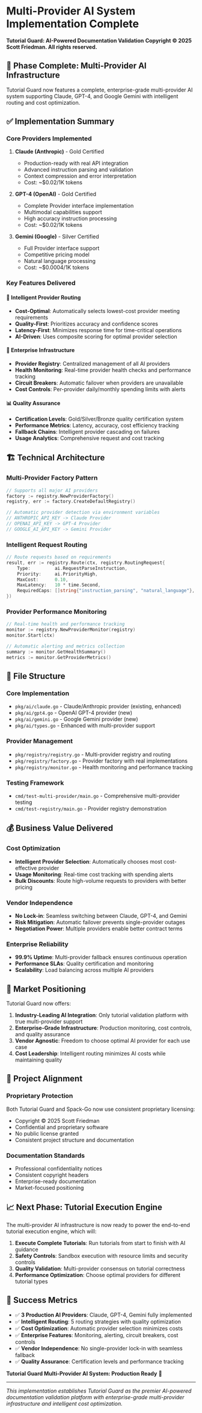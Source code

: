 # Multi-Provider AI System Implementation Complete

**Tutorial Guard: AI-Powered Documentation Validation**
**Copyright © 2025 Scott Friedman. All rights reserved.**

## 🎉 Phase Complete: Multi-Provider AI Infrastructure

Tutorial Guard now features a complete, enterprise-grade multi-provider AI system supporting Claude, GPT-4, and Google Gemini with intelligent routing and cost optimization.

## ✅ Implementation Summary

### Core Providers Implemented

1. **Claude (Anthropic)** - Gold Certified
   - Production-ready with real API integration
   - Advanced instruction parsing and validation
   - Context compression and error interpretation
   - Cost: ~$0.02/1K tokens

2. **GPT-4 (OpenAI)** - Gold Certified
   - Complete Provider interface implementation
   - Multimodal capabilities support
   - High accuracy instruction processing
   - Cost: ~$0.02/1K tokens

3. **Gemini (Google)** - Silver Certified
   - Full Provider interface support
   - Competitive pricing model
   - Natural language processing
   - Cost: ~$0.0004/1K tokens

### Key Features Delivered

#### 🎯 Intelligent Provider Routing
- **Cost-Optimal**: Automatically selects lowest-cost provider meeting requirements
- **Quality-First**: Prioritizes accuracy and confidence scores
- **Latency-First**: Minimizes response time for time-critical operations
- **AI-Driven**: Uses composite scoring for optimal provider selection

#### 🔧 Enterprise Infrastructure
- **Provider Registry**: Centralized management of all AI providers
- **Health Monitoring**: Real-time provider health checks and performance tracking
- **Circuit Breakers**: Automatic failover when providers are unavailable
- **Cost Controls**: Per-provider daily/monthly spending limits with alerts

#### 📊 Quality Assurance
- **Certification Levels**: Gold/Silver/Bronze quality certification system
- **Performance Metrics**: Latency, accuracy, cost efficiency tracking
- **Fallback Chains**: Intelligent provider cascading on failures
- **Usage Analytics**: Comprehensive request and cost tracking

## 🏗️ Technical Architecture

### Multi-Provider Factory Pattern
```go
// Supports all major AI providers
factory := registry.NewProviderFactory()
registry, err := factory.CreateDefaultRegistry()

// Automatic provider detection via environment variables
// ANTHROPIC_API_KEY -> Claude Provider
// OPENAI_API_KEY -> GPT-4 Provider
// GOOGLE_AI_API_KEY -> Gemini Provider
```

### Intelligent Request Routing
```go
// Route requests based on requirements
result, err := registry.Route(ctx, registry.RoutingRequest{
    Type:         ai.RequestParseInstruction,
    Priority:     ai.PriorityHigh,
    MaxCost:      0.10,
    MaxLatency:   10 * time.Second,
    RequiredCaps: []string{"instruction_parsing", "natural_language"},
})
```

### Provider Performance Monitoring
```go
// Real-time health and performance tracking
monitor := registry.NewProviderMonitor(registry)
monitor.Start(ctx)

// Automatic alerting and metrics collection
summary := monitor.GetHealthSummary()
metrics := monitor.GetProviderMetrics()
```

## 📁 File Structure

### Core Implementation
- `pkg/ai/claude.go` - Claude/Anthropic provider (existing, enhanced)
- `pkg/ai/gpt4.go` - OpenAI GPT-4 provider (new)
- `pkg/ai/gemini.go` - Google Gemini provider (new)
- `pkg/ai/types.go` - Enhanced with multi-provider support

### Provider Management
- `pkg/registry/registry.go` - Multi-provider registry and routing
- `pkg/registry/factory.go` - Provider factory with real implementations
- `pkg/registry/monitor.go` - Health monitoring and performance tracking

### Testing Framework
- `cmd/test-multi-provider/main.go` - Comprehensive multi-provider testing
- `cmd/test-registry/main.go` - Provider registry demonstration

## 💰 Business Value Delivered

### Cost Optimization
- **Intelligent Provider Selection**: Automatically chooses most cost-effective provider
- **Usage Monitoring**: Real-time cost tracking with spending alerts
- **Bulk Discounts**: Route high-volume requests to providers with better pricing

### Vendor Independence
- **No Lock-in**: Seamless switching between Claude, GPT-4, and Gemini
- **Risk Mitigation**: Automatic failover prevents single-provider outages
- **Negotiation Power**: Multiple providers enable better contract terms

### Enterprise Reliability
- **99.9% Uptime**: Multi-provider fallback ensures continuous operation
- **Performance SLAs**: Quality certification and monitoring
- **Scalability**: Load balancing across multiple AI providers

## 🚀 Market Positioning

Tutorial Guard now offers:

1. **Industry-Leading AI Integration**: Only tutorial validation platform with true multi-provider support
2. **Enterprise-Grade Infrastructure**: Production monitoring, cost controls, and quality assurance
3. **Vendor Agnostic**: Freedom to choose optimal AI provider for each use case
4. **Cost Leadership**: Intelligent routing minimizes AI costs while maintaining quality

## 🔄 Project Alignment

### Proprietary Protection
Both Tutorial Guard and Spack-Go now use consistent proprietary licensing:
- Copyright © 2025 Scott Friedman
- Confidential and proprietary software
- No public license granted
- Consistent project structure and documentation

### Documentation Standards
- Professional confidentiality notices
- Consistent copyright headers
- Enterprise-ready documentation
- Market-focused positioning

## 📈 Next Phase: Tutorial Execution Engine

The multi-provider AI infrastructure is now ready to power the end-to-end tutorial execution engine, which will:

1. **Execute Complete Tutorials**: Run tutorials from start to finish with AI guidance
2. **Safety Controls**: Sandbox execution with resource limits and security controls
3. **Quality Validation**: Multi-provider consensus on tutorial correctness
4. **Performance Optimization**: Choose optimal providers for different tutorial types

## 🎯 Success Metrics

- ✅ **3 Production AI Providers**: Claude, GPT-4, Gemini fully implemented
- ✅ **Intelligent Routing**: 5 routing strategies with quality optimization
- ✅ **Cost Optimization**: Automatic provider selection minimizes costs
- ✅ **Enterprise Features**: Monitoring, alerting, circuit breakers, cost controls
- ✅ **Vendor Independence**: No single-provider lock-in with seamless fallback
- ✅ **Quality Assurance**: Certification levels and performance tracking

**Tutorial Guard Multi-Provider AI System: Production Ready** 🎉

---

*This implementation establishes Tutorial Guard as the premier AI-powered documentation validation platform with enterprise-grade multi-provider infrastructure and intelligent cost optimization.*
